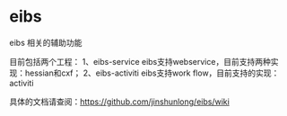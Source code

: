 eibs
====

eibs 相关的辅助功能

目前包括两个工程：
1、eibs-service
 eibs支持webservice，目前支持两种实现：hessian和cxf；
2、eibs-activiti
 eibs支持work flow，目前支持的实现：activiti
 
具体的文档请查阅：https://github.com/jinshunlong/eibs/wiki
